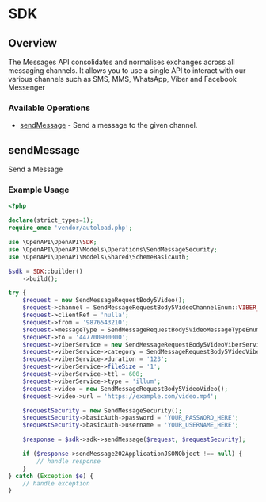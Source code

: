 # SDK

## Overview

The Messages API consolidates and normalises exchanges across all messaging channels. It allows you to use a single API to interact with our various channels such as SMS, MMS, WhatsApp, Viber and Facebook Messenger

### Available Operations

* [sendMessage](#sendmessage) - Send a message to the given channel.

## sendMessage

Send a Message

### Example Usage

```php
<?php

declare(strict_types=1);
require_once 'vendor/autoload.php';

use \OpenAPI\OpenAPI\SDK;
use \OpenAPI\OpenAPI\Models\Operations\SendMessageSecurity;
use \OpenAPI\OpenAPI\Models\Shared\SchemeBasicAuth;

$sdk = SDK::builder()
    ->build();

try {
    $request = new SendMessageRequestBody5Video();
    $request->channel = SendMessageRequestBody5VideoChannelEnum::VIBER_SERVICE;
    $request->clientRef = 'nulla';
    $request->from = '9876543210';
    $request->messageType = SendMessageRequestBody5VideoMessageTypeEnum::VIDEO;
    $request->to = '447700900000';
    $request->viberService = new SendMessageRequestBody5VideoViberService();
    $request->viberService->category = SendMessageRequestBody5VideoViberServiceCategoryEnum::PROMOTION;
    $request->viberService->duration = '123';
    $request->viberService->fileSize = '1';
    $request->viberService->ttl = 600;
    $request->viberService->type = 'illum';
    $request->video = new SendMessageRequestBody5VideoVideo();
    $request->video->url = 'https://example.com/video.mp4';

    $requestSecurity = new SendMessageSecurity();
    $requestSecurity->basicAuth->password = 'YOUR_PASSWORD_HERE';
    $requestSecurity->basicAuth->username = 'YOUR_USERNAME_HERE';

    $response = $sdk->sdk->sendMessage($request, $requestSecurity);

    if ($response->sendMessage202ApplicationJSONObject !== null) {
        // handle response
    }
} catch (Exception $e) {
    // handle exception
}
```
